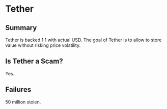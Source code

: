 # Tether

## Summary

Tether is backed 1:1 with actual USD.  The goal of Tether is to allow to store value without risking price volatility.

## Is Tether a Scam?

Yes.

## Failures

50 million stolen.